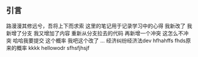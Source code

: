 ## 引言
路漫漫其修远兮，吾将上下而求索
这里的笔记用于记录学习中的心得
我新改了
我新增了分支
我又增加了内容
重新从分支拉去的代码
再新增一个冲突
这怎么不冲突
哈哈我要提交
这个概率
我吧这个改了
...
经济纠纷经济法dev
hfhahffs
fhds原来的概率
kkkk
hellowodr
sfhsfjhsjf